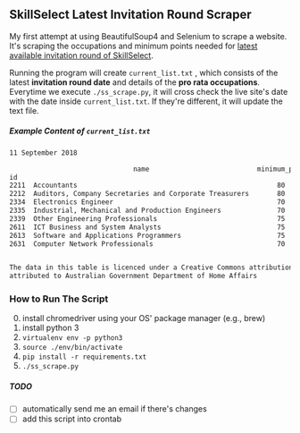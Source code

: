 ## SkillSelect Latest Invitation Round Scraper

My first attempt at using BeautifulSoup4 and Selenium to scrape a website. It's scraping the occupations and minimum points needed for [latest available invitation round of SkillSelect](https://immi.homeaffairs.gov.au/visas/working-in-australia/skillselect/invitation-rounds). 

Running the program will create ```current_list.txt``` , which consists of the latest __invitation round date__ and details of the __pro rata occupations__. Everytime we execute ```./ss_scrape.py```, it will cross check the live site's date with the date inside ```current_list.txt```. If they're different, it will update the text file.

##### Example Content of ```current_list.txt```

```txt
11 September 2018

                               name                           minimum_point    date_of_effect
id
2211  Accountants                                                  80        25/05/2018 9:59am
2212  Auditors, Company Secretaries and Corporate Treasurers       80        1/05/2018 10:54am
2334  Electronics Engineer                                         70        15/11/2017 10:32am
2335  Industrial, Mechanical and Production Engineers              70        18/01/2018 9:55pm
2339  Other Engineering Professionals                              75        3/07/2018 6:37pm
2611  ICT Business and System Analysts                             75        28/05/2018 6:25pm
2613  Software and Applications Programmers                        75        20/08/2018 3:13pm
2631  Computer Network Professionals                               70        17/01/2018 11:36am


The data in this table is licenced under a Creative Commons attribution 3.0 Australia licence,
attributed to Australian Government Department of Home Affairs
```


### How to Run The Script

0. install chromedriver using your OS' package manager (e.g., brew)
1. install python 3
2. `virtualenv env -p python3`
3. `source ./env/bin/activate`
4. `pip install -r requirements.txt`
5. `./ss_scrape.py`


##### TODO

- [ ] automatically send me an email if there's changes
- [ ] add this script into crontab
